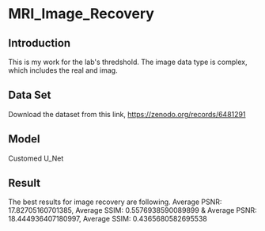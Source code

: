 # MRI_Image_Recovery

## Introduction
This is my work for the lab's thredshold.
The image data type is complex, which includes the real and imag.

## Data Set 
Download the dataset from this link, https://zenodo.org/records/6481291

## Model
Customed U_Net

## Result
The best results for image recovery are following.
Average PSNR: 17.82705160701385, Average SSIM: 0.5576938590089899
&
Average PSNR: 18.444936407180997, Average SSIM: 0.4365680582695538

